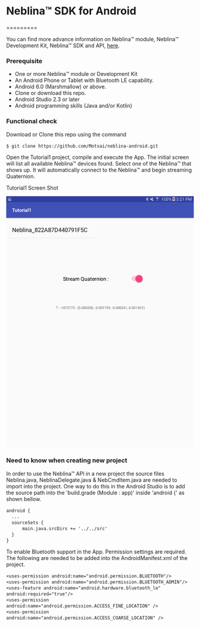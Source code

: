 # Neblina&trade; SDK for Android
=========  

You can find more advance information on Neblina&trade; module, Neblina&trade; Development Kit, Neblina&trade; SDK and API, [here](http://docs.motsai.com).

### Prerequisite

* One or more Neblina&trade; module or Development Kit
* An Android Phone or Tablet with Bluetooth LE capability.
* Android 6.0 (Marshmallow) or above.
* Clone or download this repo.
* Android Studio 2.3 or later
* Android programming skills (Java and/or Kotlin)

### Functional check  

Download or Clone this repo using the command

```
$ git clone https://github.com/Motsai/neblina-android.git
```

Open the Tutorial1 project, compile and execute the App.  The initial screen will list all available Neblina&trade; devices found.  Select one of the Neblina&trade; that shows up.  It will automatically connect to the Neblina&trade; and begin streaming Quaternion.

Tutorial1 Screen Shot

![Tutorial1 Screen Shot](docs/images/Screenshot_Tutorial1.png)



### Need to know when creating new project

In order to use the Neblina&trade; API in a new project the source files Neblina.java, NeblinaDelegate.java & NebCmdItem.java are needed to import into the project.  One way to do this in the Android Studio is to add the source path into the 'build.grade (Module : app)' inside 'android {' as shown bellow.  

```
android {
  ...
  sourceSets {
      main.java.srcDirs += '../../src'
  }
}
```

To enable Bluetooth support in the App.  Permission settings are required.  The following are needed to be added into the AndroidManifest.xml of the project.

```
<uses-permission android:name="android.permission.BLUETOOTH"/>
<uses-permission android:name="android.permission.BLUETOOTH_ADMIN"/>
<uses-feature android:name="android.hardware.bluetooth_le" android:required="true"/>
<uses-permission android:name="android.permission.ACCESS_FINE_LOCATION" />
<uses-permission android:name="android.permission.ACCESS_COARSE_LOCATION" />
```